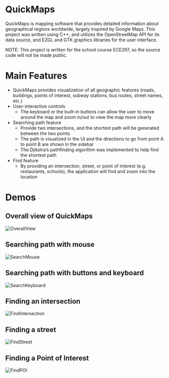 # QuickMaps

QuickMaps is mapping software that provides detailed information about geographical regions worldwide, largely inspired by Google Maps. This project was written using C++, and utilizes the OpenStreetMap API for its data source, and EZGL and GTK graphics libraries for the user interface.

NOTE: This project is written for the school course ECE297, so the source code will not be made public.

# Main Features

* QuickMaps provides visualization of all geographic features (roads, buildings, points of interest, subway stations, bus routes, street names, etc.)
* User-interactive controls
    * The keyboard or the built-in buttons can allow the user to move around the map and zoom in/out to view the map more clearly
* Searching path feature
    * Provide two intersections, and the shortest path will be generated between the two points
    * The path is visualized in the UI and the directions to go from point A to point B are shown in the sidebar
    * The Djikstra’s pathfinding algorithm was implemented to help find the shortest path
* Find feature
    * By providing an intersection, street, or point of interest (e.g. restaurants, schools), the application will find and zoom into the location
    
    
# Demos

## Overall view of QuickMaps
![OverallView](https://user-images.githubusercontent.com/66074281/211181053-964665eb-0071-4d5c-ba98-64ad6731f72a.gif)

## Searching path with mouse
![SearchMouse](https://user-images.githubusercontent.com/66074281/211181129-28238123-aa62-468f-a572-1d0012c31be6.gif)

## Searching path with buttons and keyboard
![SearchKeyboard](https://user-images.githubusercontent.com/66074281/211181345-3bd4ee84-d57d-4a6f-ad9e-c4f4e3c140ab.gif)

## Finding an intersection
![FindIntersection](https://user-images.githubusercontent.com/66074281/211181332-8aab42b5-042d-4fdf-a2ff-c5dd41b387fa.gif)

## Finding a street
![FindStreet](https://user-images.githubusercontent.com/66074281/211181341-dd8fb8ff-3b5d-4b22-95e4-975464552c0a.gif)

## Finding a Point of Interest
![FindPOI](https://user-images.githubusercontent.com/66074281/211181330-f7b487b9-8341-4e8d-8522-68c8e8ea763a.gif)

